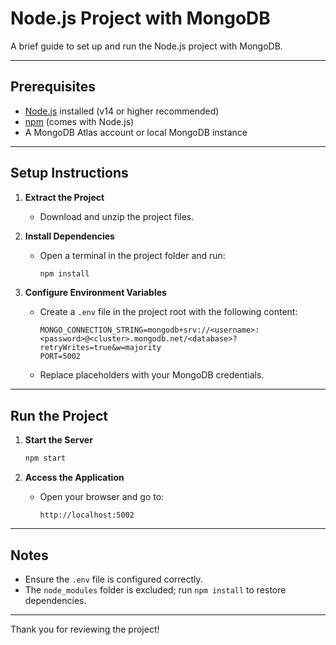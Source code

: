 # Node.js Project with MongoDB

A brief guide to set up and run the Node.js project with MongoDB.

---

## Prerequisites

- [Node.js](https://nodejs.org/) installed (v14 or higher recommended)
- [npm](https://www.npmjs.com/) (comes with Node.js)
- A MongoDB Atlas account or local MongoDB instance

---

## Setup Instructions

1. **Extract the Project**
   - Download and unzip the project files.

2. **Install Dependencies**
   - Open a terminal in the project folder and run:
     ```bash
     npm install
     ```

3. **Configure Environment Variables**
   - Create a `.env` file in the project root with the following content:
     ```env
     MONGO_CONNECTION_STRING=mongodb+srv://<username>:<password>@<cluster>.mongodb.net/<database>?retryWrites=true&w=majority
     PORT=5002
     ```
   - Replace placeholders with your MongoDB credentials.

---

## Run the Project

1. **Start the Server**
   ```bash
   npm start
   ```

2. **Access the Application**
   - Open your browser and go to:
     ```
     http://localhost:5002
     ```

---

## Notes

- Ensure the `.env` file is configured correctly.
- The `node_modules` folder is excluded; run `npm install` to restore dependencies.

---

Thank you for reviewing the project!
